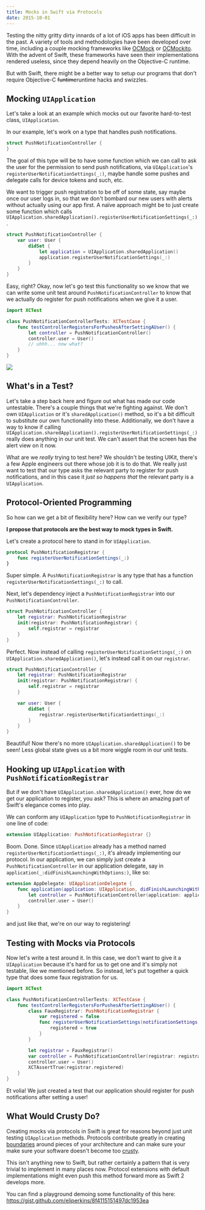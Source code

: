 ```yaml
---
title: Mocks in Swift via Protocols
date: 2015-10-01
---
```


Testing the nitty gritty dirty innards of a lot of iOS apps has been difficult in the past. A
variety of tools and methodologies have been developed over time, including a couple mocking
frameworks like [OCMock](http://ocmock.org/) or [OCMockito](https://github.com/jonreid/OCMockito).
With the advent of Swift, these frameworks have seen their implementations rendered useless, since
they depend heavily on the Objective-C runtime.

But with Swift, there might be a better way to setup our programs that don't require Objective-C
~~funtime~~runtime hacks and swizzles.

## Mocking `UIApplication`

Let's take a look at an example which mocks out our favorite hard-to-test class, `UIApplication`.

In our example, let's work on a type that handles push notifications.

```swift
struct PushNotificationController {
}
```

The goal of this type will be to have some function which we can call to ask the user for the
permission to send push notifications, via `UIApplication`'s `registerUserNotificationSettings(_:)`,
maybe handle some pushes and delegate calls for device tokens and such, etc.

We want to trigger push registration to be off of some state, say maybe once our user logs in, so
that we don't bombard our new users with alerts without actually using our app first. A naïve
approach might be to just create some function which calls
`UIApplication.sharedApplication().registerUserNotificationSettings(_:)`.

```swift
struct PushNotificationController {
    var user: User {
        didSet {
            let application = UIApplication.sharedApplication()
            application.registerUserNotificationSettings(_:)
        }
    }
}
```

Easy, right? Okay, now let's go test this functionality so we know that we can write some unit test
around `PushNotificationController` to know that we actually do register for push notifications when
we give it a user.

```swift
import XCTest

class PushNotificationControllerTests: XCTestCase {
    func testControllerRegistersForPushesAfterSettingAUser() {
        let controller = PushNotificationController()
        controller.user = User()
        // uhhh... now what?
    }
}
```

![](http://i.imgur.com/yS9zFJK.gif)

## What's in a Test?

Let's take a step back here and figure out what has made our code untestable. There's a couple
things that we're fighting against. We don't own `UIApplication` or it's `sharedApplication()`
method, so it's a bit difficult to substitute our own functionality into these. Additionally, we
don't have a way to know if calling
`UIApplication.sharedApplication().registerUserNotificationSettings(_:)` really does anything in our
unit test. We can't assert that the screen has the alert view on it now.

What are we _really_ trying to test here? We shouldn't be testing UIKit, there's a few Apple
engineers out there whose job it is to do that. We really just want to test that our type asks the
relevant party to register for push notifications, and in this case it _just so happens that_ the
relevant party is a `UIApplication`.

## Protocol-Oriented Programming

So how can we get a bit of flexibility here? How can we verify our type?

**I propose that protocols are the best way to mock types in Swift.**

Let's create a protocol here to stand in for `UIApplication`.

```swift
protocol PushNotificationRegistrar {
    func registerUserNotificationSettings(_:)
}
```

Super simple. A `PushNotificationRegistrar` is any type that has a function
`registerUserNotificationSettings(_:)` to call.

Next, let's dependency inject a `PushNotificationRegistrar` into our `PushNotificationController`.

```swift
struct PushNotificationController {
    let registrar: PushNotificationRegistrar
    init(registrar: PushNotificationRegistrar) {
        self.registrar = registrar
    }
}
```

Perfect. Now instead of calling `registerUserNotificationSettings(_:)` on
`UIApplication.sharedApplication()`, let's instead call it on our `registrar`.

```swift
struct PushNotificationController {
    let registrar: PushNotificationRegistrar
    init(registrar: PushNotificationRegistrar) {
        self.registrar = registrar
    }

    var user: User {
        didSet {
            registrar.registerUserNotificationSettings(_:)
        }
    }
}
```

Beautiful! Now there's no more `UIApplication.sharedApplication()` to be seen! Less global state
gives us a bit more wiggle room in our unit tests.

## Hooking up `UIApplication` with `PushNotificationRegistrar`

But if we don't have `UIApplication.sharedApplication()` ever, how do we get our application to
register, you ask? This is where an amazing part of Swift's elegance comes into play.

We can conform any `UIApplication` type to `PushNotificationRegistrar` in one line of code:

```swift
extension UIApplication: PushNotificationRegistrar {}
```

Boom. Done. Since `UIApplication` already has a method named `registerUserNotificationSettings(_:)`,
it's already implementing our protocol. In our application, we can simply just create a
`PushNotificationController` in our application delegate, say in
`application(_:didFinishLaunchingWithOptions:)`, like so:

```swift
extension AppDelegate: UIApplicationDelegate {
    func application(application: UIApplication, didFinishLaunchingWithOptions launchOptions: [NSObject : AnyObject]?) -> Bool {
        let controller = PushNotificationController(application: application)
        controller.user = User()
    }
}
```

and just like that, we're on our way to registering!

## Testing with Mocks via Protocols

Now let's write a test around it. In this case, we don't want to give it a `UIApplication` because
it's hard for us to get one and it's simply not testable, like we mentioned before. So instead,
let's put together a quick type that does some faux registration for us.

```swift
import XCTest

class PushNotificationControllerTests: XCTestCase {
    func testControllerRegistersForPushesAfterSettingAUser() {
        class FauxRegistrar: PushNotificationRegistrar {
            var registered = false
            func registerUserNotificationSettings(notificationSettings: UIUserNotificationSettings) {
                registered = true
            }
        }

        let registrar = FauxRegistrar()
        var controller = PushNotificationController(registrar: registrar)
        controller.user = User()
        XCTAssertTrue(registrar.registered)
    }
}
```

Et volia! We just created a test that our application should register for push notifications after
setting a user!

## What Would Crusty Do?

Creating mocks via protocols in Swift is great for reasons beyond just unit testing `UIApplication`
methods. Protocols contribute greatly in creating
[boundaries](https://www.destroyallsoftware.com/talks/boundaries) around pieces of your architecture
and can make sure your make sure your software doesn't become too
[crusty](https://developer.apple.com/videos/wwdc/2015/?id=408).

This isn't anything new to Swift, but rather certainly a pattern that is very trivial to implement
in many places now. Protocol extensions with default implementations might even push this method
forward more as Swift 2 develops more.

You can find a playground demoing some functionality of this here:
https://gist.github.com/eliperkins/8f4115151497dc1953ea
